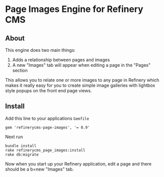 # Page Images Engine for Refinery CMS

## About

This engine does two main things:

1. Adds a relationship between pages and images
2. A new "Images" tab will appear when editing a page in the "Pages" section

This allows you to relate one or more images to any page in Refinery which makes it really easy for you to create simple image galleries with lightbox style popups on the front end page views.

## Install

Add this line to your applications `Gemfile`

    gem 'refinerycms-page-images', '= 0.9'
    
Next run

    bundle install
    rake refinerycms_page_images:install
    rake db:migrate
    
Now when you start up your Refinery application, edit a page and there should be a b=new "Images" tab.